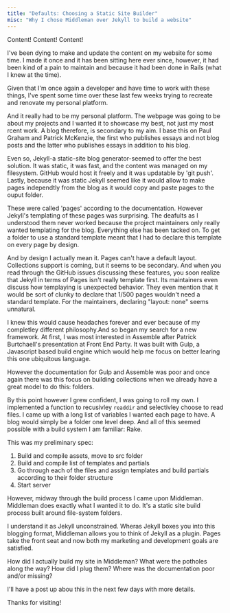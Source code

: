 ```yaml
---
title: "Defaults: Choosing a Static Site Builder"
misc: "Why I chose Middleman over Jekyll to build a website"
---
```

Content! Content! Content!

I've been dying to make and update the content on my website for some time.
I made it once and it has been sitting here ever since, however, it had
been kind of a pain to maintain and because it had been done in Rails
(what I knew at the time).

Given that I'm once again a developer and have time to work with these things,
I've spent some time over these last few weeks trying to recreate and renovate
my personal platform.

And it really had to be my personal platform. The webpage was going to be about
my projects and I wanted it to showcase my best, not just my most rcent work.
A blog therefore, is secondary to my aim. I base this on Paul Graham and Patrick McKenzie,
the first who publishes essays and not blog posts and the latter who publishes essays
in addition to his blog.

Even so, Jekyll-a static-site blog generator-seemed to offer the best solution.
It was static, it was fast, and the content was managed on my filesystem.
GitHub would host it freely and it was updatable by 'git push'.
Lastly, because it was static Jekyll seemed like it would allow
to make pages independtly from the blog as it would copy and paste pages
to the ouput folder.

These were called 'pages' according to the documentation.
However Jekyll's templating of these pages was surprising.
The deafults as I understood them never worked because the project maintainers
only really wanted templating for the blog. Everything else has been tacked on.
To get a folder to use a standard template meant that I had to declare this
template on every page by design.

And by design I actually mean it. Pages can't have a default layout.
Collections support is coming, but it seems to be secondary. And when you read
through the GitHub issues discussing these features, you soon realize that
Jekyll in terms of Pages isn't really template first. Its maintainers
even discuss how templaying is unexpected behavior. They even mention that it would
be sort of clunky to declare that 1/500 pages wouldn't need a standard template.
For the maintainers, declaring "layout: none" seems unnatural.

I knew this would cause headaches forever and ever because of my
completley different philosophy.And so began my search for a new framework.
At first, I was most interested in Assemble after Patrick Burtchaell's
presentation at Front End Party.  It was built with Gulp, a Javascript based
build engine which would help me focus on better learing this one ubiquitous language.

However the documentation for Gulp and Assemble was poor and
once again there was this focus on building collections when we
already have a great model to do this: folders.

By this point however I grew confident, I was going to roll my own.
I implemented a function to recusivley `readdir` and selectivley choose to read files.
I came up with a long list of variables I wanted each page to have. A blog would simply
be a folder one level deep. And all of this seemed possible with a build
system I am familiar: Rake.

This was my preliminary spec:

1. Build and compile assets, move to src folder
2. Build and compile list of templates and partials
3. Go through each of the files and assign templates and build partials according to their folder structure
4. Start server

However, midway through the build process I came upon Middleman.
Middleman does exactly what I wanted it to do. It's a static site build process
built around file-system folders.

I understand it as Jekyll unconstrained. Wheras Jekyll boxes you into this
blogging format, Middleman allows you to think of Jekyll as a plugin.
Pages take the front seat and now both my marketing and development goals
are satisfied.

How did I actually build my site in Middleman?
What were the potholes along the way?
How did I plug them?
Where was the documentation poor and/or missing?

I'll have a post up abou this in the next few days with more details.

Thanks for visiting!
